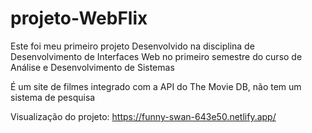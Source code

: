 # projeto-WebFlix

Este foi meu primeiro projeto Desenvolvido na disciplina de Desenvolvimento de Interfaces Web no primeiro semestre do curso de Análise e Desenvolvimento de Sistemas

É um site de filmes integrado com a API do The Movie DB, não tem um sistema de pesquisa

Visualização do projeto: https://funny-swan-643e50.netlify.app/
